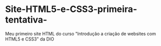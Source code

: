 # Site-HTML5-e-CSS3-primeira-tentativa-
Meu primeiro site HTML do curso "Introdução a criação de websites com HTML5 e CSS3" da DIO
